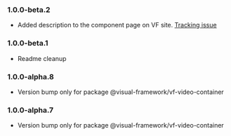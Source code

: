 ### 1.0.0-beta.2

* Added description to the component page on VF site. [Tracking issue](https://github.com/visual-framework/vf-core/issues/1885)

### 1.0.0-beta.1

* Readme cleanup

### 1.0.0-alpha.8

* Version bump only for package @visual-framework/vf-video-container

### 1.0.0-alpha.7

* Version bump only for package @visual-framework/vf-video-container
